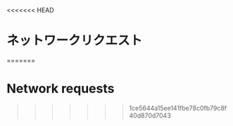 
<<<<<<< HEAD
# ネットワークリクエスト
=======
# Network requests
>>>>>>> 1ce5644a15ee141fbe78c0fb79c8f40d870d7043
